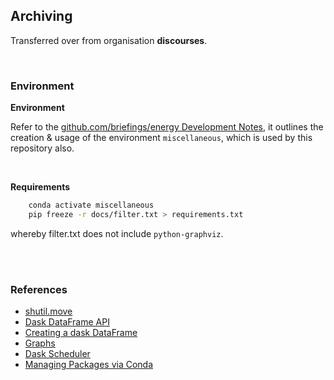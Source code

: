 ## Archiving

Transferred over from organisation **discourses**.

<br>

### Environment

**Environment**

Refer to the [github.com/briefings/energy Development Notes](https://github.com/briefings/energy#development-notes), it outlines the
creation & usage of the environment `miscellaneous`, which is used by this repository also.

<br>

**Requirements**

```bash
    conda activate miscellaneous
    pip freeze -r docs/filter.txt > requirements.txt
```

whereby filter.txt does not include `python-graphviz`.

<br>
<br>

### References

* [shutil.move](https://docs.python.org/3.8/library/shutil.html#shutil.move)
* [Dask DataFrame API](https://docs.dask.org/en/latest/dataframe-api.html#dask.dataframe.from_pandas)
* [Creating a dask DataFrame](https://docs.dask.org/en/latest/dataframe-create.html)
* [Graphs](https://docs.dask.org/en/latest/graphviz.html)
* [Dask Scheduler](https://docs.dask.org/en/latest/scheduler-overview.html)
* [Managing Packages via Conda](https://docs.conda.io/projects/conda/en/latest/user-guide/tasks/manage-pkgs.html)

